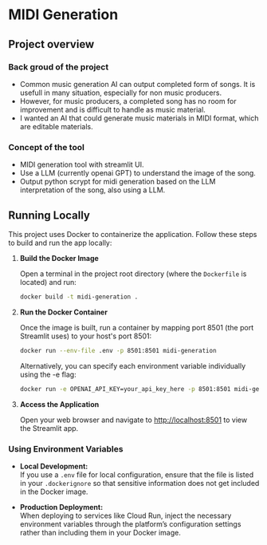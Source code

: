 # MIDI Generation

## Project overview
### Back groud of the project
- Common music generation AI can output completed form of songs. It is usefull in many situation, especially for non music producers.  
- However, for music producers, a completed song has no room for improvement and is difficult to handle as music material.
- I wanted an AI that could generate music materials in MIDI format, which are editable materials.

### Concept of the tool
- MIDI generation tool with streamlit UI.
- Use a LLM (currently openai GPT) to understand the image of the song.
- Output python scrypt for midi generation based on the LLM interpretation of the song, also using a LLM.

## Running Locally

This project uses Docker to containerize the application. Follow these steps to build and run the app locally:

1. **Build the Docker Image**

   Open a terminal in the project root directory (where the `Dockerfile` is located) and run:

   ```bash
   docker build -t midi-generation .
   ```

2. **Run the Docker Container**

   Once the image is built, run a container by mapping port 8501 (the port Streamlit uses) to your host's port 8501:

   ```bash
   docker run --env-file .env -p 8501:8501 midi-generation
   ```

   Alternatively, you can specify each environment variable individually using the -e flag:

   ```bash
   docker run -e OPENAI_API_KEY=your_api_key_here -p 8501:8501 midi-generation
   ```

3. **Access the Application**

   Open your web browser and navigate to [http://localhost:8501](http://localhost:8501) to view the Streamlit app.

### Using Environment Variables

- **Local Development:**  
  If you use a `.env` file for local configuration, ensure that the file is listed in your `.dockerignore` so that sensitive information does not get included in the Docker image.

- **Production Deployment:**  
  When deploying to services like Cloud Run, inject the necessary environment variables through the platform’s configuration settings rather than including them in your Docker image.